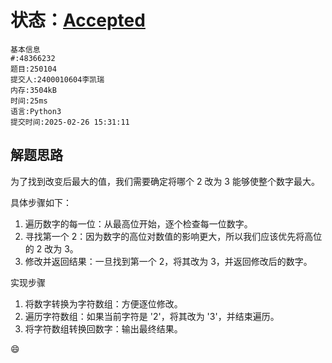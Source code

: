 # 状态：[Accepted](http://xzmdsa.openjudge.cn/2025python/solution/48366232/)
```
基本信息
#:48366232
题目:250104
提交人:2400010604李凯瑞
内存:3504kB
时间:25ms
语言:Python3
提交时间:2025-02-26 15:31:11
```

## 解题思路
为了找到改变后最大的值，我们需要确定将哪个 2 改为 3 能够使整个数字最大。

具体步骤如下：

1. 遍历数字的每一位：从最高位开始，逐个检查每一位数字。
2. 寻找第一个 2：因为数字的高位对数值的影响更大，所以我们应该优先将高位的 2 改为 3。
3. 修改并返回结果：一旦找到第一个 2，将其改为 3，并返回修改后的数字。
   
实现步骤
1. 将数字转换为字符数组：方便逐位修改。
2. 遍历字符数组：如果当前字符是 '2'，将其改为 '3'，并结束遍历。
3. 将字符数组转换回数字：输出最终结果。
   
:smile: